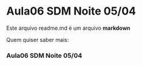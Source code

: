 # Aula06 SDM Noite 05/04

Este arquivo readme.md é um arquivo **markdown**

Quem quiser saber mais: 

### Aula06 SDM Noite 05/04


